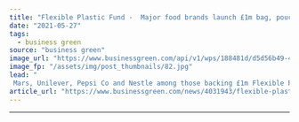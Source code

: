 ```yaml
---
title: "Flexible Plastic Fund -  Major food brands launch £1m bag, pouch and sachet recycling drive"
date: "2021-05-27"
tags: 
  - business green
source: "business green"
image_url: "https://www.businessgreen.com/api/v1/wps/188481d/d5d56b49-474d-483f-9665-d08313638d8f/5/FLEXIBLE-PLASTIC-FUND-09-185x114.jpg"
image_fp: "/assets/img/post_thumbnails/82.jpg"
lead: "
 Mars, Unilever, Pepsi Co and Nestle among those backing £1m Flexible Plastic Fund  ..."
article_url: "https://www.businessgreen.com/news/4031943/flexible-plastic-fund-major-food-brands-launch-gbp-bag-pouch-sachet-recycling-drive"
---
```


---
